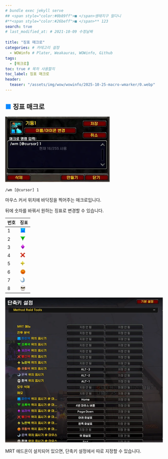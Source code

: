```yaml
---
# bundle exec jekyll serve
## <span style="color:#0b89ff">■ </span>생태지구 알다니
#**<span style="color:#26beff">■ </span>** 123
search: true
# last_modified_at: # 2021-10-09 수정날짜

title: "징표 매크로"
categories: # 카테고리 설정
  - WOWinfo # Plater, Weakauras, WOWinfo, Github
tags:
  - [매크로]
toc: true # 목차 사용할지
toc_label: 징표 매크로
header:
  teaser: "/assets/img/wow/wowinfo/2025-10-25-macro-wmarker/0.webp"
---
```


## <span style="color:#0b89ff">■ </span>징표 매크로

![이미지 설명](/assets/img/wow/wowinfo/2025-10-25-macro-wmarker/1.webp)  

```
/wm [@cursor] 1
```

마우스 커서 위치에 바닥징을 찍어주는 매크로입니다.

뒤에 숫자를 바꿔서 원하는 징표로 변경할 수 있습니다.

| 번호 | 징표                                                                     |
| ---- | ----------------------------------------------------------------------- |
| 1    | ![이미지 설명](/assets/img/wow/wowinfo/mark/IconSmall_RaidSquare.webp)   |
| 2    | ![이미지 설명](/assets/img/wow/wowinfo/mark/IconSmall_RaidTriangle.webp) |
| 3    | ![이미지 설명](/assets/img/wow/wowinfo/mark/IconSmall_RaidDiamond.webp)  |
| 4    | ![이미지 설명](/assets/img/wow/wowinfo/mark/IconSmall_RaidCross.webp)    |
| 5    | ![이미지 설명](/assets/img/wow/wowinfo/mark/IconSmall_RaidStar.webp)     |
| 6    | ![이미지 설명](/assets/img/wow/wowinfo/mark/IconSmall_RaidCircle.webp)   |
| 7    | ![이미지 설명](/assets/img/wow/wowinfo/mark/IconSmall_RaidMoon.webp)     |
| 8    | ![이미지 설명](/assets/img/wow/wowinfo/mark/IconSmall_RaidSkull.webp)    |


![이미지 설명](/assets/img/wow/wowinfo/2025-10-25-macro-wmarker/2.webp)  

MRT 애드온이 설치되어 있으면, 단축키 설정에서 따로 지정할 수 있습니다.